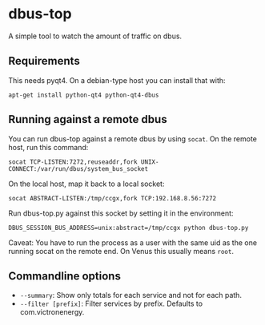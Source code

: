 # dbus-top

A simple tool to watch the amount of traffic on dbus.

## Requirements

This needs pyqt4. On a debian-type host you can install that with:

    apt-get install python-qt4 python-qt4-dbus

## Running against a remote dbus

You can run dbus-top against a remote dbus by using `socat`. On the remote
host, run this command:

    socat TCP-LISTEN:7272,reuseaddr,fork UNIX-CONNECT:/var/run/dbus/system_bus_socket

On the local host, map it back to a local socket:

    socat ABSTRACT-LISTEN:/tmp/ccgx,fork TCP:192.168.8.56:7272


Run dbus-top.py against this socket by setting it in the environment:

    DBUS_SESSION_BUS_ADDRESS=unix:abstract=/tmp/ccgx python dbus-top.py

Caveat: You have to run the process as a user with the same uid as the one
running socat on the remote end. On Venus this usually means `root`.

## Commandline options

 * `--summary`: Show only totals for each service and not for each path.
 * `--filter [prefix]`: Filter services by prefix. Defaults to com.victronenergy.

